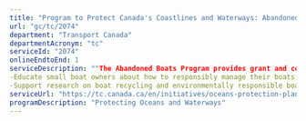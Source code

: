 ```yaml
---
title: "Program to Protect Canada's Coastlines and Waterways: Abandoned Boats Program"
url: "gc/tc/2074"
department: "Transport Canada"
departmentAcronym: "tc"
serviceId: "2074"
onlineEndtoEnd: 1
serviceDescription: ""The Abandoned Boats Program provides grant and contribution funding to assist in the removal of abandoned and/or wrecked small boats posing a hazard in Canadian waters. The program also helps to:
-Educate small boat owners about how to responsibly manage their boats; and
-Support research on boat recycling and environmentally responsible boat design""
serviceUrl: "https://tc.canada.ca/en/initiatives/oceans-protection-plan/improving-marine-safety-through-oceans-protection-plan#toc12"
programDescription: "Protecting Oceans and Waterways"
---
```

